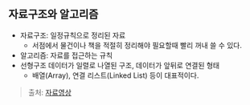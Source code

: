 ## 자료구조와 알고리즘 

- 자료구조: 일정규칙으로 정리된 자료
  - 서점에서 물건이나 책을 적절히 정리해야 필요할때 빨리 꺼내 쓸 수 있다.
- 알고리즘: 자료를 접근하는 규칙
- 선형구조 데이터가 일렬로 나열된 구조, 데이터가 앞뒤로 연결된 형태
  - 배열(Array), 연결 리스트(Linked List) 등이 대표적이다.


> 출처: [자료영상](https://www.youtube.com/watch?v=C9NqEy7BBTA&list=PLXvgR_grOs1BQCziQ_MpM877BdBxwbMzA&index=12)